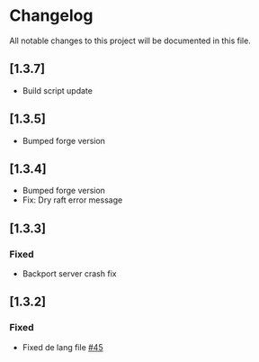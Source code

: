 # Changelog
All notable changes to this project will be documented in this file.

## [1.3.7]

- Build script update

## [1.3.5]

- Bumped forge version

## [1.3.4]

- Bumped forge version
- Fix: Dry raft error message

## [1.3.3]

### Fixed

- Backport server crash fix

## [1.3.2]
### Fixed
- Fixed de lang file [#45](https://github.com/nanite/Bamboo-Everything/pull/45)
